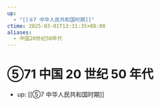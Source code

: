 ```yaml
---
up:
  - "[[⑤7 中华人民共和国时期]]"
ctime: 2025-03-01T13:31:35+08:00
aliases:
  - 中国20世纪50年代
---
```


# ⑤71 中国 20 世纪 50 年代

- up: [[⑤7 中华人民共和国时期]]
